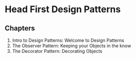 # Head First Design Patterns

## Chapters
1. Intro to Design Patterns: Welcome to Design Patterns
2. The Observer Pattern: Keeping your Objects in the know
3. The Decorator Pattern: Decorating Objects